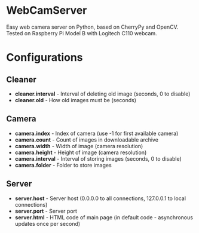 # WebCamServer

Easy web camera server on Python, based on CherryPy and OpenCV. Tested on Raspberry Pi Model B with Logitech C110 webcam.

# Configurations

## Cleaner

* **cleaner.interval** - Interval of deleting old image (seconds, 0 to disable)
* **cleaner.old** - How old images must be (seconds)

## Camera

* **camera.index** - Index of camera (use -1 for first available camera)
* **camera.count** - Count of images in downloadable archive
* **camera.width** - Width of image (camera resolution)
* **camera.height** - Height of image (camera resolution)
* **camera.interval** - Interval of storing images (seconds, 0 to disable)
* **camera.folder** - Folder to store images

## Server

* **server.host** - Server host (0.0.0.0 to all connections, 127.0.0.1 to local connections)
* **server.port** - Server port
* **server.html** - HTML code of main page (in default code - asynchronous updates once per second)